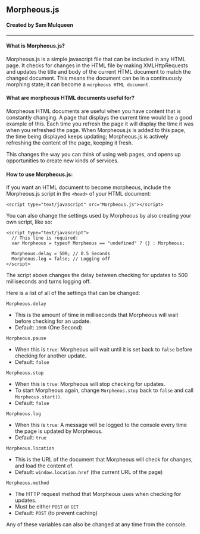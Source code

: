 ## Morpheous.js
#### Created by Sam Mulqueen
---
#### What is Morpheous.js?
Morpheous.js is a simple javascript file that can be included in any HTML page. It checks for changes in the HTML file by making XMLHttpRequests and updates the title and body of the current HTML document to match the changed document. This means the document can be in a continuously morphing state; it can become a `morpheous HTML document`.

#### What are morpheous HTML documents useful for?
Morpheous HTML documents are useful when you have content that is constantly changing. A page that displays the current time would be a good example of this. Each time you refresh the page it will display the time it was when you refreshed the page. When Morpheous.js is added to this page, the time being displayed keeps updating; Morpheous.js is actively refreshing the content of the page, keeping it fresh.

This changes the way you can think of using web pages, and opens up opportunities to create new kinds of services.

#### How to use Morpheous.js:
If you want an HTML document to become morpheous, include the Morpheous.js script in the `<head>` of your HTML document:
```
<script type="text/javascript" src="Morpheous.js"></script>
```
You can also change the settings used by Morpheous by also creating your own script, like so:
```
<script type="text/javascript">
  // This line is required:
  var Morpheous = typeof Morpheous == "undefined" ? {} : Morpheous;

  Morpheous.delay = 500; // 0.5 Seconds
  Morpheous.log = false; // Logging off
</script>
```
The script above changes the delay between checking for updates to 500 milliseconds and turns logging off.

Here is a list of all of the settings that can be changed:

`Morpheous.delay`
- This is the amount of time in milliseconds that Morpheous will wait before checking for an update.
- Default: `1000` (One Second)

`Morpheous.pause`
- When this is `true`: Morpheous will wait until it is set back to `false` before checking for another update.
- Default: `false`

`Morpheous.stop`
- When this is `true`: Morpheous will stop checking for updates.
- To start Morpheous again, change `Morpheous.stop` back to `false` and call `Morpheous.start()`.
- Default: `false`

`Morpheous.log`
- When this is `true`: A message will be logged to the console every time the page is updated by Morpheous.
- Default: `true`

`Morpheous.location`
- This is the URL of the document that Morpheous will check for changes, and load the content of.
- Default: `window.location.href` (the current URL of the page)

`Morpheous.method`
- The HTTP request method that Morpheous uses when checking for updates.
- Must be either `POST` or `GET`
- Default: `POST` (to prevent caching)

Any of these variables can also be changed at any time from the console.
